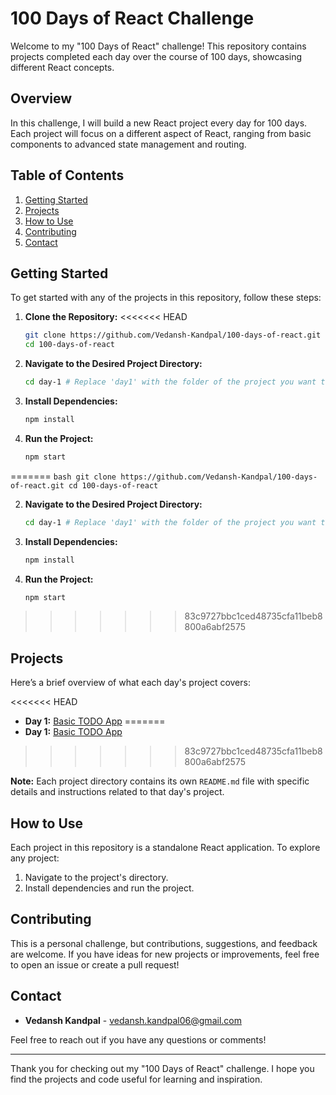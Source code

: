 # 100 Days of React Challenge

Welcome to my "100 Days of React" challenge! This repository contains projects completed each day over the course of 100 days, showcasing different React concepts.

## Overview

In this challenge, I will build a new React project every day for 100 days. Each project will focus on a different aspect of React, ranging from basic components to advanced state management and routing.

## Table of Contents

1. [Getting Started](#getting-started)
2. [Projects](#projects)
3. [How to Use](#how-to-use)
4. [Contributing](#contributing)
5. [Contact](#contact)

## Getting Started

To get started with any of the projects in this repository, follow these steps:

1. **Clone the Repository:**
<<<<<<< HEAD

   ```bash
   git clone https://github.com/Vedansh-Kandpal/100-days-of-react.git
   cd 100-days-of-react
   ```

2. **Navigate to the Desired Project Directory:**

   ```bash
   cd day-1 # Replace 'day1' with the folder of the project you want to view
   ```

3. **Install Dependencies:**

   ```bash
   npm install
   ```

4. **Run the Project:**
   ```bash
   npm start
   ```
=======
    ```bash
    git clone https://github.com/Vedansh-Kandpal/100-days-of-react.git
    cd 100-days-of-react
    ```

2. **Navigate to the Desired Project Directory:**
    ```bash
    cd day-1 # Replace 'day1' with the folder of the project you want to view
    ```

3. **Install Dependencies:**
    ```bash
    npm install
    ```

4. **Run the Project:**
    ```bash
    npm start
    ```
>>>>>>> 83c9727bbc1ced48735cfa11beb8800a6abf2575

## Projects

Here’s a brief overview of what each day's project covers:

<<<<<<< HEAD
- **Day 1:** [Basic TODO App](./day-1/README.md)
=======
- **Day 1:** [Basic TODO App](./day-1/README.md) 

>>>>>>> 83c9727bbc1ced48735cfa11beb8800a6abf2575

**Note:** Each project directory contains its own `README.md` file with specific details and instructions related to that day's project.

## How to Use

Each project in this repository is a standalone React application. To explore any project:

1. Navigate to the project's directory.
2. Install dependencies and run the project.

## Contributing

This is a personal challenge, but contributions, suggestions, and feedback are welcome. If you have ideas for new projects or improvements, feel free to open an issue or create a pull request!

## Contact

- **Vedansh Kandpal** - [vedansh.kandpal06@gmail.com](mailto:vedansh.kandpal06@gmail.com)

Feel free to reach out if you have any questions or comments!

---

Thank you for checking out my "100 Days of React" challenge. I hope you find the projects and code useful for learning and inspiration.
